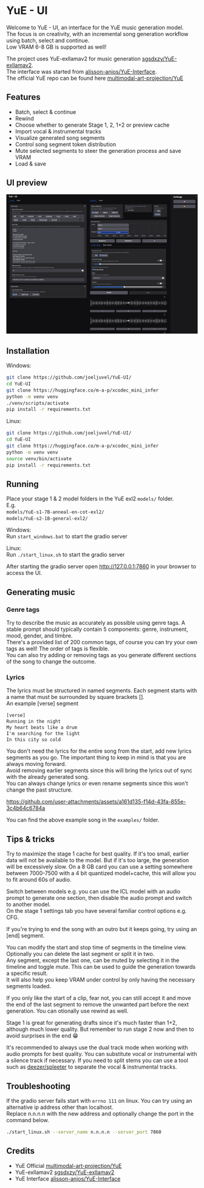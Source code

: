 # YuE - UI

Welcome to YuE - UI, an interface for the YuE music generation model.\
The focus is on creativity, with an incremental song generation workflow using batch, select and continue.\
Low VRAM 6-8 GB is supported as well!

The project uses YuE-exllamav2 for music generation [sgsdxzy/YuE-exllamav2](https://github.com/sgsdxzy/YuE-exllamav2).\
The interface was started from [alisson-anjos/YuE-Interface](https://github.com/alisson-anjos/YuE-Interface).\
The official YuE repo can be found here [multimodal-art-projection/YuE](https://github.com/multimodal-art-projection/YuE)
 
## Features
- Batch, select & continue
- Rewind
- Choose whether to generate Stage 1, 2, 1+2 or preview cache
- Import vocal & instrumental tracks
- Visualize generated song segments
- Control song segment token distribution
- Mute selected segments to steer the generation process and save VRAM
- Load & save

## UI preview
![preview ui](/preview.png)

## Installation
Windows:
```bash
git clone https://github.com/joeljuvel/YuE-UI/
cd YuE-UI
git clone https://huggingface.co/m-a-p/xcodec_mini_infer
python -m venv venv
./venv/scripts/activate
pip install -r requirements.txt
```

Linux:
```bash
git clone https://github.com/joeljuvel/YuE-UI/
cd YuE-UI
git clone https://huggingface.co/m-a-p/xcodec_mini_infer
python -m venv venv
source venv/bin/activate
pip install -r requirements.txt
```

## Running
Place your stage 1 & 2 model folders in the YuE exl2 `models/` folder.\
E.g.\
`models/YuE-s1-7B-anneal-en-cot-exl2/`\
`models/YuE-s2-1B-general-exl2/`

Windows:\
Run `start_windows.bat` to start the gradio server

Linux:\
Run `./start_linux.sh` to start the gradio server

After starting the gradio server open http://127.0.0.1:7860 in your browser to access the UI.

## Generating music
### Genre tags
Try to describe the music as accurately as possible using genre tags. A stable prompt should typically contain 5 components: genre, instrument, mood, gender, and timbre.\
There's a provided list of 200 common tags, of course you can try your own tags as well! The order of tags is flexible.\
You can also try adding or removing tags as you generate different sections of the song to change the outcome.

### Lyrics
The lyrics must be structured in named segments. Each segment starts with a name that must be surrounded by square brackets \[\].\
An example \[verse\] segment
```
[verse]
Running in the night
My heart beats like a drum
I'm searching for the light
In this city so cold
```
You don't need the lyrics for the entire song from the start, add new lyrics segments as you go. The important thing to keep in mind is that you are always moving forward.\
Avoid removing earlier segments since this will bring the lyrics out of sync with the already generated song.\
You can always change lyrics or even rename segments since this won't change the past structure.

https://github.com/user-attachments/assets/a161d135-f14d-43fa-855e-3c4b64c6784a

You can find the above example song in the `examples/` folder.

## Tips & tricks
Try to maximize the stage 1 cache for best quality. If it's too small, earlier data will not be available to the model. But if it's too large, the generation will be excessively slow.
On a 8 GB card you can use a setting somewhere between 7000-7500 with a 4 bit quantized model+cache, this will allow you to fit around 60s of audio.

Switch between models e.g. you can use the ICL model with an audio prompt to generate one section, then disable the audio prompt and switch to another model.\
On the stage 1 settings tab you have several familiar control options e.g. CFG.

If you're trying to end the song with an outro but it keeps going, try using an \[end\] segment.

You can modify the start and stop time of segments in the timeline view. Optionally you can delete the last segment or split it in two.\
Any segment, except the last one, can be muted by selecting it in the timeline and toggle mute. This can be used to guide the generation towards a specific result.\
It will also help you keep VRAM under control by only having the necessary segments loaded.

If you only like the start of a clip, fear not, you can still accept it and move the end of the last segment to remove the unwanted part before the next generation. You can otionally use rewind as well.

Stage 1 is great for generating drafts since it's much faster than 1+2, although much lower quality. But remember to run stage 2 now and then to avoid surprises in the end 😁

It's recommended to always use the dual track mode when working with audio prompts for best quality. You can substitute vocal or instrumental with a silence track if necessary.
If you need to split stems you can use a tool such as [deezer/spleeter](https://github.com/deezer/spleeter) to separate the vocal & instrumental tracks.

## Troubleshooting
If the gradio server fails start with `errno 111` on linux. You can try using an alternative ip address other than localhost.\
Replace n.n.n.n with the new address and optionally change the port in the command below.
```bash
./start_linux.sh --server_name n.n.n.n --server_port 7860
```

## Credits
- YuE Official [multimodal-art-projection/YuE](https://github.com/multimodal-art-projection/YuE)
- YuE-exllamav2 [sgsdxzy/YuE-exllamav2](https://github.com/sgsdxzy/YuE-exllamav2)
- YuE Interface [alisson-anjos/YuE-Interface](https://github.com/alisson-anjos/YuE-Interface)
